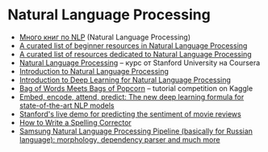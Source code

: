 # Natural Language Processing

* [Много книг по NLP](https://www.dropbox.com/sh/b1c2ulwua9zy574/AACswS1E0IB9LdPDxQ6fexm4a?dl=0) (Natural Language Processing)
* [A curated list of beginner resources in Natural Language Processing](https://github.com/gutfeeling/beginner_nlp)
* [A curated list of resources dedicated to Natural Language Processing](https://github.com/keon/awesome-nlp)
* [Natural Language Processing](https://www.coursera.org/course/nlp) – курс от Stanford University на Coursera
* [Introduction to Natural Language Processing](https://www.coursera.org/learn/nlpintro)
* [Introduction to Deep Learning for Natural Language Processing](https://github.com/rouseguy/europython2016_dl-nlp)
* [Bag of Words Meets Bags of Popcorn](https://www.kaggle.com/c/word2vec-nlp-tutorial) – tutorial competition on Kaggle
* [Embed, encode, attend, predict: The new deep learning formula for state-of-the-art NLP models](https://explosion.ai/blog/deep-learning-formula-nlp)
* [Stanford's live demo for predicting the sentiment of movie reviews](http://nlp.stanford.edu/sentiment/)
* [How to Write a Spelling Corrector](http://norvig.com/spell-correct.html)
* [Samsung Natural Language Processing Pipeline (basically for Russian language): morphology, dependency parser and much more](https://github.com/zy4kamu/Coda)
